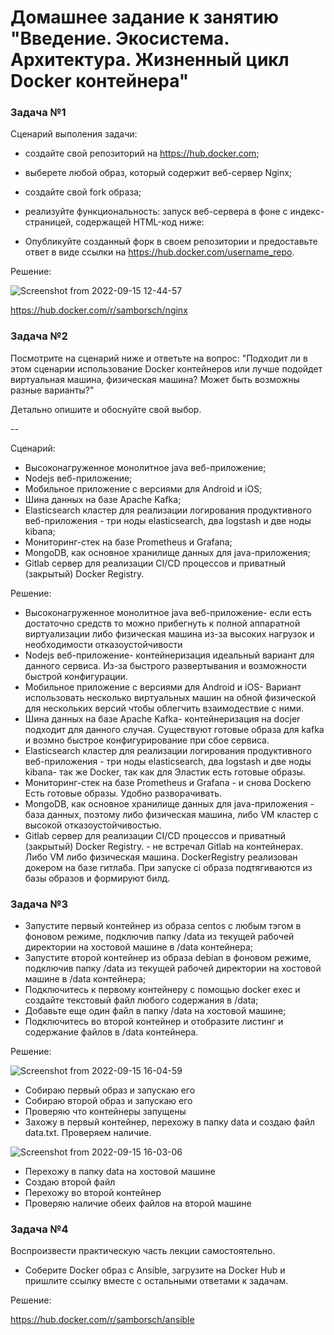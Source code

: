 # Домашнее задание к занятию "Введение. Экосистема. Архитектура. Жизненный цикл Docker контейнера"


### Задача №1

Сценарий выполения задачи:

* создайте свой репозиторий на https://hub.docker.com;
* выберете любой образ, который содержит веб-сервер Nginx;
* создайте свой fork образа;
* реализуйте функциональность: запуск веб-сервера в фоне с индекс-страницей, содержащей HTML-код ниже:

* Опубликуйте созданный форк в своем репозитории и предоставьте ответ в виде ссылки на https://hub.docker.com/username_repo.

Решение:

![Screenshot from 2022-09-15 12-44-57](https://user-images.githubusercontent.com/92155007/190375825-b102dec8-375d-470f-b402-17fe1f080214.png)

https://hub.docker.com/r/samborsch/nginx

### Задача №2

Посмотрите на сценарий ниже и ответьте на вопрос: "Подходит ли в этом сценарии использование Docker контейнеров или лучше подойдет виртуальная машина, физическая машина? Может быть возможны разные варианты?"

Детально опишите и обоснуйте свой выбор.

--

Сценарий:

* Высоконагруженное монолитное java веб-приложение;
* Nodejs веб-приложение;
* Мобильное приложение c версиями для Android и iOS;
* Шина данных на базе Apache Kafka;
* Elasticsearch кластер для реализации логирования продуктивного веб-приложения - три ноды elasticsearch, два logstash и две ноды kibana;
* Мониторинг-стек на базе Prometheus и Grafana;
* MongoDB, как основное хранилище данных для java-приложения;
* Gitlab сервер для реализации CI/CD процессов и приватный (закрытый) Docker Registry.

Решение:
* Высоконагруженное монолитное java веб-приложение- если есть достаточно средств то можно прибегнуть к полной аппаратной виртуализации либо физическая машина из-за высоких нагрузок и необходимости отказоустойчивости
* Nodejs веб-приложение- контейнеризация идеальный вариант для данного сервиса. Из-за быстрого развертывания и возможности быстрой конфигурации.
* Мобильное приложение c версиями для Android и iOS- Вариант использовать несколько виртуальных машин на обной физической для нескольких версий чтобы облегчить взаимодествие с ними.
* Шина данных на базе Apache Kafka- контейнеризация на docjer подходит для данного случая. Существуют готовые образа для kafka и возмно быстрое конфигурирование при сбое сервиса.
* Elasticsearch кластер для реализации логирования продуктивного веб-приложения - три ноды elasticsearch, два logstash и две ноды kibana- так же Docker, так как для Эластик есть готовые образы.
* Мониторинг-стек на базе Prometheus и Grafana - и снова Dockerю Есть готовые образы. Удобно разворачивать.
* MongoDB, как основное хранилище данных для java-приложения - база данных, поэтому либо физическая машина, либо VM кластер с высокой отказоустойчивостью.
* Gitlab сервер для реализации CI/CD процессов и приватный (закрытый) Docker Registry. - не встречал Gitlab на контейнерах. Либо VM либо физическая машина. DockerRegistry реализован докером на базе гитлаба. При запуске ci образа подтягиваются из базы образов и формируют билд.

### Задача №3

* Запустите первый контейнер из образа centos c любым тэгом в фоновом режиме, подключив папку /data из текущей рабочей директории на хостовой машине в /data контейнера;
* Запустите второй контейнер из образа debian в фоновом режиме, подключив папку /data из текущей рабочей директории на хостовой машине в /data контейнера;
* Подключитесь к первому контейнеру с помощью docker exec и создайте текстовый файл любого содержания в /data;
* Добавьте еще один файл в папку /data на хостовой машине;
* Подключитесь во второй контейнер и отобразите листинг и содержание файлов в /data контейнера.

Решение:

![Screenshot from 2022-09-15 16-04-59](https://user-images.githubusercontent.com/92155007/190399212-e9e8ddb9-69f3-40c1-8baf-232dd2dbdb3a.png)

* Собираю первый образ и запускаю его
* Собираю второй образ и запускаю его
* Проверяю что контейнеры запущены
* Захожу в первый контейнер, перехожу в папку data и создаю файл data.txt. Проверяем наличие.

![Screenshot from 2022-09-15 16-03-06](https://user-images.githubusercontent.com/92155007/190399619-17c27ebb-6115-47be-be0a-8521a2ea8856.png)

* Перехожу в папку data на хостовой машине
* Создаю второй файл
* Перехожу во второй контейнер
* Проверяю наличие обеих файлов на второй машине

### Задача №4

Воспроизвести практическую часть лекции самостоятельно.

* Соберите Docker образ с Ansible, загрузите на Docker Hub и пришлите ссылку вместе с остальными ответами к задачам.

Решение:

https://hub.docker.com/r/samborsch/ansible
